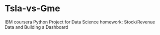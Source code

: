 # Tsla-vs-Gme
IBM coursera Python Project for Data Science homework: Stock/Revenue Data and Building a Dashboard
